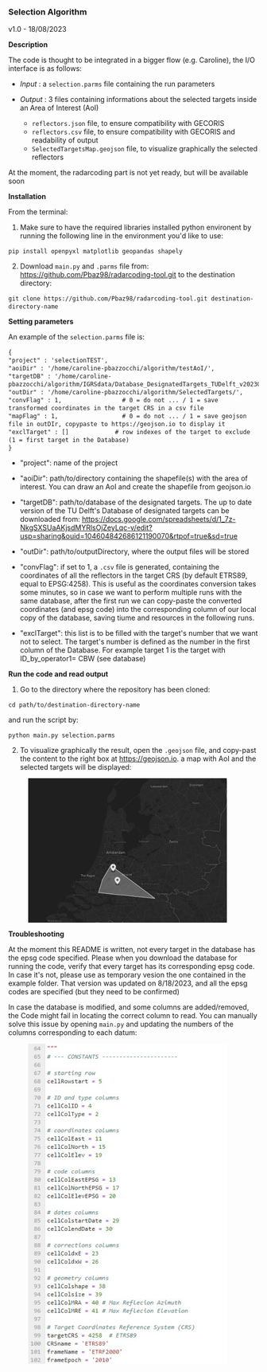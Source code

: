 ### Selection Algorithm
v1.0 - 18/08/2023

**Description**

The code is thought to be integrated in a bigger flow (e.g. Caroline), the I/O interface is as follows:

+ *Input* : a `selection.parms` file containing the run parameters

+ *Output* : 3 files containing informations about the selected targets inside an Area of Interest (AoI)
    + `reflectors.json` file, to ensure compatibility with GECORIS
    + `reflectors.csv` file, to ensure compatibility with GECORIS and readability of output
    + `SelectedTargetsMap.geojson` file, to visualize graphically the selected reflectors

At the moment, the radarcoding part is not yet ready, but will be available soon







**Installation**

From the terminal:


1. Make sure to have the required libraries installed python environent by running the following line in the environment you'd like to use:
```
pip install openpyxl matplotlib geopandas shapely

```

2. Download  `main.py` and `.parms` file from: https://github.com/Pbaz98/radarcoding-tool.git to the destination directory:

```
git clone https://github.com/Pbaz98/radarcoding-tool.git destination-directory-name
```









**Setting parameters**

An example of the `selection.parms` file is:
```
{
"project" : 'selectionTEST',
"aoiDir" : '/home/caroline-pbazzocchi/algorithm/testAoI/',
"targetDB" : '/home/caroline-pbazzocchi/algorithm/IGRSdata/Database_DesignatedTargets_TUDelft_v20230810.xlsx',
"outDir" : '/home/caroline-pbazzocchi/algorithm/SelectedTargets/',
"convFlag" : 1,                 # 0 = do not ... / 1 = save transformed coordinates in the target CRS in a csv file
"mapFlag" : 1,                  # 0 = do not ... / 1 = save geojson file in outDIr, copypaste to https://geojson.io to display it
"exclTarget" : []             # row indexes of the target to exclude (1 = first target in the Database)
}
```

+ "project": name of the project
+ "aoiDir": path/to/directory containing the shapefile(s) with the area of interest. You can draw an AoI and create the shapefile from geojson.io
+ "targetDB": path/to/database of the designated targets. 
  The up to date version of the TU Delft's Database of designated targets can be downloaded from: https://docs.google.com/spreadsheets/d/1_7z-NkgSXSUaAKjsdMYRlsOjZeyLqc-v/edit?usp=sharing&ouid=104604842686121190070&rtpof=true&sd=true

+ "outDir": path/to/outputDirectory, where the output files will be stored

+ "convFlag": if set to 1, a `.csv` file is generated, containing the coordinates of all the reflectors in the target CRS (by default ETRS89, equal to EPSG:4258). This is useful as the coordinates conversion takes some minutes, so in case we want to perform multiple runs with the same database, after the first run we can copy-paste the converted coordinates (and epsg code) into the corresponding column of our local copy of the database, saving tiume and resources in the following runs.

+ "exclTarget": this list is to be filled with the target's number that we want not to select.
  The target's number is defined as the number in the first column of the Database. For example target 1 is the target with ID_by_operator1= CBW (see database)








**Run the code and read output**

1. Go to the directory where the repository has been cloned:
```
cd path/to/destination-directory-name
```
   and run the script by:
   
```
python main.py selection.parms
```

2. To visualize graphically the result, open the `.geojson` file, and copy-past the content to the right box at https://geojson.io. a map with AoI and the selected targets will be displayed:

<figure>
  <IMG SRC="imgs/cover.jpeg" WIDTH=400 ALIGN="center">
</figure>








**Troubleshooting**

At the moment this README is written, not every target in the database has the epsg code specified. Please when you download the database for running the code, verify that every target has its corresponding epsg code. In case it's not, please use as temporary vesion the one contained in the example folder. That version was updated on 8/18/2023, and all the epsg codes are specified (but they need to be confirmed)
    
In case the database is modified, and some columns are added/removed, the Code might fail in locating the correct column to read. You can manually solve this issue by opening `main.py` and updating the numbers of the columns corresponding to each datum:
    
<figure>
  <IMG SRC="imgs/editmain.jpeg" WIDTH=400 ALIGN="left">
</figure>
